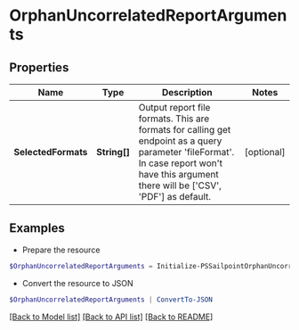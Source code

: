 # OrphanUncorrelatedReportArguments
## Properties

Name | Type | Description | Notes
------------ | ------------- | ------------- | -------------
**SelectedFormats** | **String[]** | Output report file formats. This are formats for calling get endpoint as a query parameter &#39;fileFormat&#39;.  In case report won&#39;t have this argument there will be [&#39;CSV&#39;, &#39;PDF&#39;] as default. | [optional] 

## Examples

- Prepare the resource
```powershell
$OrphanUncorrelatedReportArguments = Initialize-PSSailpointOrphanUncorrelatedReportArguments  -SelectedFormats [CSV]
```

- Convert the resource to JSON
```powershell
$OrphanUncorrelatedReportArguments | ConvertTo-JSON
```

[[Back to Model list]](../README.md#documentation-for-models) [[Back to API list]](../README.md#documentation-for-api-endpoints) [[Back to README]](../README.md)

